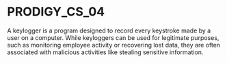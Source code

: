 # PRODIGY_CS_04
A keylogger is a program designed to record every keystroke made by a user on a computer. While keyloggers can be used for legitimate purposes, such as monitoring employee activity or recovering lost data, they are often associated with malicious activities like stealing sensitive information. 
